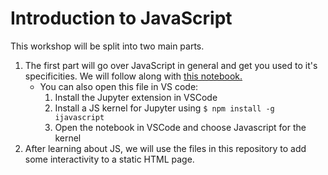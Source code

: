 # Introduction to JavaScript

This workshop will be split into two main parts.

1. The first part will go over JavaScript in general and get you used to it's specificities. We will follow along with [this notebook.](https://colab.research.google.com/drive/1cc21op3KzKDN0FWEicJHn0JzRz7PwwAk?usp=sharing)
    - You can also open this file in VS code:
        1. Install the Jupyter extension in VSCode
        2. Install a JS kernel for Jupyter using `$ npm install -g ijavascript`
        3. Open the notebook in VSCode and choose Javascript for the kernel
2. After learning about JS, we will use the files in this repository to add some interactivity to a static HTML page.

